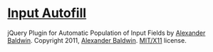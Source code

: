 ﻿[Input Autofill][2]
===================

jQuery Plugin for Automatic Population of Input Fields by [Alexander Baldwin][1].
Copyright 2011, [Alexander Baldwin][1]. [MIT/X11][3] license.

[1]: http://mynameiszanders.github.com/ "Alexander Baldwin"
[2]: https://github.com/mynameiszanders/inputAutoFill "Input Autofill"
[3]: http://j.mp/mit-license "MIT/X11 open-source license"